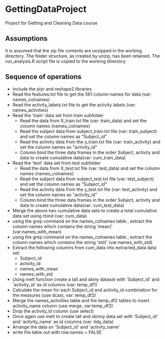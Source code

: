 # GettingDataProject
Project for Getting and Cleaning Data course
## Assumptions

It is assumed that the zip file contents are unzipped in the working directory. The folder structure, as created by unzip, has been retained. The run_analysis.R script file is copied to the working directory.

## Sequence of operations

* Include the plyr and reshape2 libraries
* Read the features.txt file to get the 561 column names for data (var: names_colnames)
* Read the activity_labels.txt file to get the activity labels (var: names_activities)
* Read the 'train' data set from train subfolder
	* Read the data from X_train.txt file (var: train_data) and set the column names (names_colnames)
	* Read the subject data from subject_train.txt file (var: train_subject) and set the column names as "Subject_id"
	* Read the activity data from the y_train.txt file (var: train_activity) and set the column names as "activity_id"
	* Column bind the three data frames in the order Subject, activity and data to create cumulative data(var: cum_train_data)
* Read the 'test' data set from test subfolder
	* Read the data from X_test.txt file (var: test_data) and set the column names (names_colnames)
	* Read the subject data from subject_test.txt file (var: test_subject) and set the column names as "Subject_id"
	* Read the activity data from the y_test.txt file (var: test_activity) and set the column names as "activity_id"
	* Column bind the three data frames in the order Subject, activity and data to create cumulative data(var: cum_test_data)
* Merge the above two cumulative data sets to create a total cumulative data set using rbind (var: cum_data)
* using the grep command on the names_colnames table , extract the column names which contains the string 'mean(' (var:names_with_mean)
* using the grep command on the names_colnames table , extract the column names which contains the string 'std(' (var:names_with_std)
* Extract the following columns from cum_data into extracted_data data set:
	* Subject_id
	* activity_id
	* names_with_mean
	* names_with_std
* Using melt function create a tall and skiny dataset with 'Subject_id' and 'activity_id' as id columns (var: temp_df1)
* Calculate the mean for each Subject_id and activity_id combination for the measures (use dcast, var: temp_df2)
* Merge the names_activities table and the temp_df2 tables to insert activity_name column (use merge, var:temp_df3)
* Drop the activity_id column (use select)
* Once again use melt to create tall and skinny data set with 'Subject_id' and 'activity_name' as id columns (var: tidy_data)
* Arrange the data on 'Subject_id' and 'activity_name'
* write the table out with row.names = FALSE